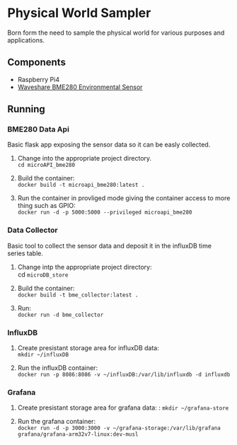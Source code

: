 # Physical World Sampler
Born form the need to sample the physical world for various purposes and applications.

## Components
* Raspberry Pi4 
* [ Waveshare BME280 Environmental Sensor ]( https://www.amazon.com/gp/product/B07P4CWGGK/ref=ppx_yo_dt_b_asin_title_o09_s00?ie=UTF8&psc= )

## Running

### BME280 Data Api
Basic flask app exposing the sensor data so it can be easly collected.
1. Change into the appropriate project directory.  
`cd microAPI_bme280`

2. Build the container:  
`docker build -t microapi_bme280:latest .`

3. Run the container in provliged mode giving the container access to more thing such as GPIO:  
`docker run -d -p 5000:5000 --privileged microapi_bme280`

### Data Collector
Basic tool to collect the sensor data and deposit it in the influxDB time series table.
1. Change intp the appropriate project directory:  
cd `microDB_store`

2. Build the container:  
`docker build -t bme_collector:latest .`

3. Run:  
`docker run -d bme_collector`

### InfluxDB
1. Create presistant storage area for influxDB data:  
`mkdir ~/influxDB`

2. Run the influxDB container:  
`docker run -p 8086:8086 -v ~/influxDB:/var/lib/influxdb -d influxdb`

### Grafana
1. Create presistant storage area for grafana data:  :
`mkdir ~/grafana-store`

2. Run the grafana container:  
`docker run -d -p 3000:3000 -v ~/grafana-storage:/var/lib/grafana grafana/grafana-arm32v7-linux:dev-musl`
